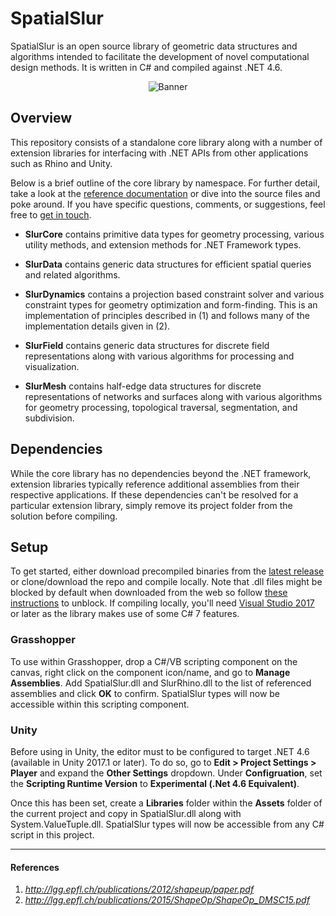 # SpatialSlur
SpatialSlur is an open source library of geometric data structures and algorithms intended to facilitate the development of novel computational design methods. It is written in C# and compiled against .NET 4.6.

<p align="center">
  <img src="https://github.com/daveReeves/SpatialSlur/blob/master/Examples/Gallery/170720_Relief_02.gif" alt="Banner">
</p>

## Overview
This repository consists of a standalone core library along with a number of extension libraries for interfacing with .NET APIs from other applications such as Rhino and Unity.

Below is a brief outline of the core library by namespace. For further detail, take a look at the [reference documentation](http://www.spatialslur.com/documentation/0_2_3/index.html) or dive into the source files and poke around. If you have specific questions, comments, or suggestions, feel free to [get in touch](http://spatialslur.com/contact/).

+ __SlurCore__ contains primitive data types for geometry processing, various utility methods, and extension methods for .NET Framework types.

+ __SlurData__ contains generic data structures for efficient spatial queries and related algorithms.

+ __SlurDynamics__ contains a projection based constraint solver and various constraint types for geometry optimization and form-finding. This is an implementation of principles described in (1) and follows many of the implementation details given in (2).

+ __SlurField__ contains generic data structures for discrete field representations along with various algorithms for processing and visualization.

+ __SlurMesh__ contains half-edge data structures for discrete representations of networks and surfaces along with various algorithms for geometry processing, topological traversal, segmentation, and subdivision.

## Dependencies
While the core library has no dependencies beyond the .NET framework, extension libraries typically reference additional assemblies from their respective applications. If these dependencies can't be resolved for a particular extension library, simply remove its project folder from the solution before compiling.

## Setup
To get started, either download precompiled binaries from the [latest release](https://github.com/daveReeves/SpatialSlur/releases) or clone/download the repo and compile locally. Note that .dll files might be blocked by default when downloaded from the web so follow [these instructions](https://blogs.msdn.microsoft.com/delay/p/unblockingdownloadedfile/) to unblock. If compiling locally, you'll need [Visual Studio 2017](https://www.visualstudio.com/vs/whatsnew/) or later as the library makes use of some C# 7 features.

### Grasshopper
To use within Grasshopper, drop a C#/VB scripting component on the canvas, right click on the component icon/name, and go to **Manage Assemblies**. Add SpatialSlur.dll and SlurRhino.dll to the list of referenced assemblies and click **OK** to confirm. SpatialSlur types will now be accessible within this scripting component.

### Unity
Before using in Unity, the editor must to be configured to target .NET 4.6 (available in Unity 2017.1 or later). To do so, go to **Edit > Project Settings > Player** and expand the **Other Settings** dropdown. Under **Configruation**, set the **Scripting Runtime Version** to **Experimental (.Net 4.6 Equivalent)**.

Once this has been set, create a **Libraries** folder within the **Assets** folder of the current project and copy in SpatialSlur.dll along with System.ValueTuple.dll. SpatialSlur types will now be accessible from any C# script in this project.

___
#### References
1. _<http://lgg.epfl.ch/publications/2012/shapeup/paper.pdf>_
2. _<http://lgg.epfl.ch/publications/2015/ShapeOp/ShapeOp_DMSC15.pdf>_
